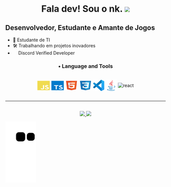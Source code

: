 <div>
  <h1 align="center">Fala dev! Sou o nk.  <img src="https://raw.githubusercontent.com/kaueMarques/kaueMarques/master/hi.gif" width="25px"></h1>
</div>

<!-- FUN FACTS -->
## Desenvolvedor, Estudante e Amante de Jogos

- 📘 Estudante de TI
- 🛠️ Trabalhando em projetos inovadores
- <img src="https://cdn.discordapp.com/emojis/920063699694284810.webp?size=96&quality=lossless" width="13px" height="13">  Discord Verified Developer 

<!-- END OF FUN FACTS -->

<!-- CONNECT WITH ME SECTION -->


 <!-- LANGUAGE AND TOOLS SECTION -->
 <div align="center">

 ### • Language and Tools
 </div>
 
<div align="center" valign="top"><br> 
  <img align="center" alt="Js" height="30" width="40" src="https://raw.githubusercontent.com/devicons/devicon/master/icons/javascript/javascript-plain.svg">
  <img align="center" alt="Js" height="30" width="40" src="https://raw.githubusercontent.com/devicons/devicon/master/icons/typescript/typescript-plain.svg">
  <img align="center" alt="HTML" height="30" width="40" src="https://raw.githubusercontent.com/devicons/devicon/master/icons/html5/html5-original.svg">
  <img align="center" alt="CSS" height="30" width="40" src="https://raw.githubusercontent.com/devicons/devicon/master/icons/css3/css3-original.svg">
  <img align="center" alt="github" height="35" width="35" src="https://raw.githubusercontent.com/github/explore/80688e429a7d4ef2fca1e82350fe8e3517d3494d/topics/visual-studio-code/visual-studio-code.png">
  <img align="center" alt="java" height="35" width="35" src="https://raw.githubusercontent.com/devicons/devicon/master/icons/java/java-original.svg">
  <img align="center" alt="react" height="35" width="35" src="https://raw.githubusercontent.com/devicons/devicon/master/icons/java/react-original.svg">
</div><br>
<!-- END OF LANGUAGE AND TOOLS SECTION -->

---
<br>

<!-- STATS SECTION -->
<div align="center">
  <a href="https://github.com/nkdevz">
  <img height="180em" src="https://github-readme-stats.vercel.app/api?username=nkdevz&show_icons=true&theme=dracula&include_all_commits=true&count_private=true"/>
  <img height="180em" src="https://github-readme-stats.vercel.app/api/top-langs/?username=nkdevz&layout=compact&langs_count=7&theme=dracula"/>
</div>
<!-- END OF STATS SECTION -->

<!-- I'M USING 'RAFABALLERINI' SNAKE ANIMATION ONLY FOR DESIGN PURPOSE. I'M NOT TRYING TO USE ALL HER COMMITS TO IMPRESS ANYONE -->
![Snake animation](https://github.com/rafaballerini/rafaballerini/blob/output/github-contribution-grid-snake.svg)
<!-- END -->
